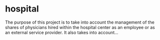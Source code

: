 # hospital
The purpose of this project is to take into account the management of the shares of physicians hired within the hospital center as an employee or as an external service provider. It also takes into account...

